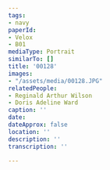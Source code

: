 ```yaml
---
tags:
- navy
paperId:
- Velox
- B01
mediaType: Portrait
similarTo: []
title: '00128'
images:
- "/assets/media/00128.JPG"
relatedPeople:
- Reginald Arthur Wilson
- Doris Adeline Ward
caption: ''
date: 
dateApprox: false
location: ''
description: ''
transcription: ''

---
```


